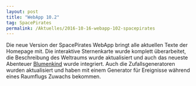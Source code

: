 ```yaml
---
layout: post
title: "WebApp 10.2"
tag: SpacePirates
permalink: /Aktuelles/2016-10-16-webapp-102-spacepirates
---
```


Die neue Version der SpacePirates WebApp bringt alle aktuellen Texte der Homepage mit. Die interaktive Sternenkarte wurde komplett überarbeitet, die Beschreibung des Weltraums wurde aktualisiert und auch das neueste Abenteuer [Blumenkind](https://spacepirates.jcgames.de/Abenteuer/Blumenkind/) wurde integriert. Auch die Zufallsgeneratoren wurden aktualisiert und haben mit einem Generator für Ereignisse während eines Raumflugs Zuwachs bekommen.
